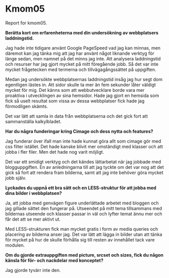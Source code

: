 Kmom05
===============================

Report for kmom05.


**Berätta kort om erfarenheterna med din undersökning av webbplatsers laddningstid.**

Jag hade inte tidigare använt Google PageSpeed vad jag kan minnas, men däremot kan jag tänka mig att jag har använt något liknande verktyg för länge sedan, men namnet på det minns jag inte. Att analysera laddningstid och resurser har jag gjort mycket på mitt föregående jobb. Så det var inte mycket frågetecken med termerna och tillvägagångssättet på uppgiften.

Medan jag undersökte webbplatsernas laddningstid insåg jag hur segt dom egentligen lästes in. Att sidor skulle ta mer än fem sekunder låter väldigt mycket för mig. Det känns som att webbutvecklare borde vara mer proaktiva i utvecklingen av sina hemsidor. Hade jag gjort en hemsida som fick så uselt resultat som vissa av dessa webbplatser fick hade jag förmodligen skämts.

Det var lätt att samla in data från webbplatserna och det gick fort att sammanställa kalkylbladet. 

**Har du några funderingar kring Cimage och dess nytta och features?**

Jag funderar över ifall man inte hade kunnat göra allt som cimage gör med css filter istället. Det hade kanske blivit mer omständigt med klasser och att jobba i fler filer. Men det hade nog varit möjligt.

Det var ett smidigt verktyg och det kändes lättarbetat när jag jobbade med blogguppgiften. En av anledningarna till att jag tyckte om det var nog att det gick så fort att rendera fram bilderna, samt att jag inte behöver göra mycket jobb själv.

**Lyckades du uppnå ett bra sätt och en LESS-struktur för att jobba med dina bilder i webbplatsen?**

Ja, att jobba med genvägen figure underlättade arbetet med bloggen och jag gillade sättet den fungerar på. Utseendet på mitt tema tillsammans med bildernas utseende och klasser passar in väl och lyfter temat ännu mer och får det att se mer aktivt ut.

Med LESS-strukturen fick man mycket gratis i form av media queries och placering av bilderna anser jag. Det var lätt att lägga in bilder utan att tänka för mycket på hur de skulle förhålla sig till resten av innehållet tack vare modulen.

**Om du gjorde extrauppgiften med picture, srcset och sizes, fick du någon känsla för för- och nackdelar med konceptet?**

Jag gjorde tyvärr inte den.

